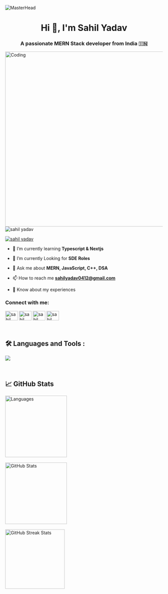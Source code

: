 ![MasterHead](https://repository-images.githubusercontent.com/588181932/e36ec678-7984-4cdd-8e4c-a3932772ff8e)
<h1 align="center">Hi 👋, I'm Sahil Yadav</h1>
<h3 align="center">A passionate MERN Stack developer from India 🇮🇳 </h3>
<img align="right"  alt="Coding" width="560" src="https://i.pinimg.com/originals/3e/9d/52/3e9d52bc38fa287a4cf10dcf8139076d.gif">


<p align="left"> <img src="https://komarev.com/ghpvc/?username=yadavsahil28&label=Profile%20views&color=0e75b6&style=flat" alt="sahil yadav" /> </p>

<p align="left"> <a href="https://twitter.com/yadavsahil28" target="blank"><img src="https://img.shields.io/twitter/follow/yadavsahil28?logo=twitter&style=for-the-badge" alt="sahil yadav" /></a> </p>

- 🔭 I’m currently learning **Typescript & Nextjs**

- 🔭 I’m currently Looking for **SDE Roles**

- 💬 Ask me about **MERN, JavaScript, C++, DSA**

- 📫 How to reach me **sahilyadav0412@gmail.com**

- 📄 Know about my experiences []()

<h3 align="left">Connect with me:</h3>
<p align="left">
<a href="https://twitter.com/yadavsahil28" target="blank"><img align="center" src="https://raw.githubusercontent.com/rahuldkjain/github-profile-readme-generator/master/src/images/icons/Social/twitter.svg" alt="sahil yadav" height="30" width="40" /></a>
<a href="https://linkedin.com/in/yadav-sahil28" target="blank"><img align="center" src="https://raw.githubusercontent.com/rahuldkjain/github-profile-readme-generator/master/src/images/icons/Social/linked-in-alt.svg" alt="sahil yadav" height="30" width="40" /></a>
<a href="https://instagram.com/yadav.sahil28" target="blank"><img align="center" src="https://raw.githubusercontent.com/rahuldkjain/github-profile-readme-generator/master/src/images/icons/Social/instagram.svg" alt="sahil yadav" height="30" width="40" /></a>
<a href="https://www.leetcode.com/yadavsahil28" target="blank"><img align="center" src="https://raw.githubusercontent.com/rahuldkjain/github-profile-readme-generator/master/src/images/icons/Social/leet-code.svg" alt="sahil yadav" height="30" width="40" /></a>
</p>
<br>
<div id="badges">

## 🛠️ Languages and Tools :
<p>
  <a href="https://skillicons.dev">
   <img src="https://skillicons.dev/icons?i=javascript,react,nodejs,express,mongodb,html,css,tailwind,cpp,git,github"/>
  </a>
</p>
</div>

<br>

## 📈 GitHub Stats
<div style="display: flex;">
    <div style="margin-right: 10px;">
         <img src="https://github-readme-stats.vercel.app/api/top-langs/?username=yadavsahil28&layout=compact&theme=highcontrast" alt="Languages" style="height: 197px;"><br> <br>
         <img src="https://github-readme-stats.vercel.app/api?username=yadavsahil28&show_icons=true&theme=highcontrast" alt="GitHub Stats" style="height: 197px;"> <br> <br>
        <img src="https://github-readme-streak-stats.herokuapp.com/?user=yadavsahil28&theme=highcontrast" alt="GitHub Streak Stats" style="height: 190px;">
    </div>
</div>
<br>
